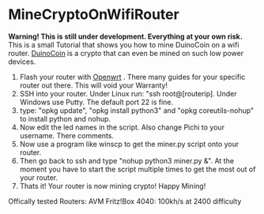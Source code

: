 # MineCryptoOnWifiRouter
 
 <b>Warning! This is still under development. Everything at your own risk.</b>
 This is a small Tutorial that shows you how to mine DuinoCoin on a wifi router.  <a href="https://duinocoin.com">DuinoCoin</a> is a crypto that can even be mined on such low power devices.

1. Flash your router with  <a href="https://openwrt.org">Openwrt</a> . There many guides for your specific router out there. This will void your Warranty!
2. SSH into your router. Under Linux run: "ssh root@[routerip]. Under Windows use Putty. The default port 22 is fine.
3. type: "opkg update", "opkg install python3" and "opkg coreutils-nohup" to install python and nohup.
4. Now edit the led names in the script. Also change Pichi to your username. There comments.
5. Now use a program like winscp to get the miner.py script onto your router.
6. Then go back to ssh and type "nohup python3 miner.py &". At the moment you have to start the script multiple times to get the most out of your router.
7. Thats it! Your router is now mining crypto! Happy Mining!

Offically tested Routers:
AVM Fritz!Box 4040: 100kh/s at 2400 difficulty
